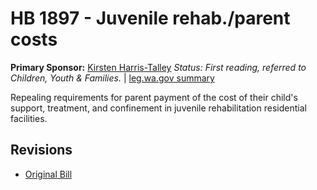 # HB 1897 - Juvenile rehab./parent costs
**Primary Sponsor:** [Kirsten Harris-Talley](/person/leg/kirsten.harris-talley.md)
*Status: First reading, referred to Children, Youth & Families.* | [leg.wa.gov summary](https://app.leg.wa.gov/billsummary?BillNumber=1897&Year=2021)

Repealing requirements for parent payment of the cost of their child's support, treatment, and confinement in juvenile rehabilitation residential facilities.

## Revisions
* [Original Bill](1/)